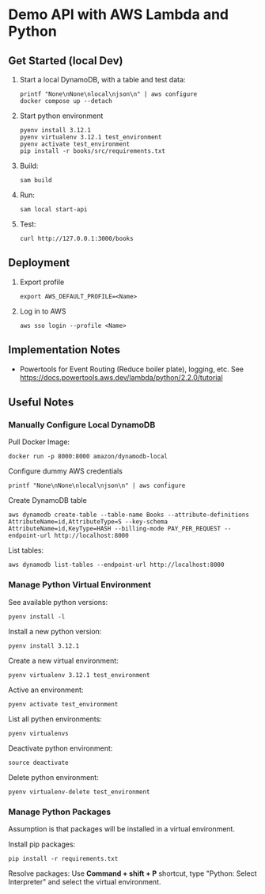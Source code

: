 # Demo API with AWS Lambda and Python


## Get Started (local Dev)
1. Start a local DynamoDB, with a table and test data:
    ```
    printf "None\nNone\nlocal\njson\n" | aws configure
    docker compose up --detach
    ```
1. Start python environment
    ```
    pyenv install 3.12.1
    pyenv virtualenv 3.12.1 test_environment
    pyenv activate test_environment
    pip install -r books/src/requirements.txt
    ```
1. Build:
    ```
    sam build
    ```
1. Run:
    ```
    sam local start-api
    ```
1. Test:
    ```
    curl http://127.0.0.1:3000/books
    ```


## Deployment
1. Export profile
    ```
    export AWS_DEFAULT_PROFILE=<Name>
    ```
1. Log in to AWS
    ```
    aws sso login --profile <Name>
    ```

## Implementation Notes
- Powertools for Event Routing (Reduce boiler plate), logging, etc. See https://docs.powertools.aws.dev/lambda/python/2.2.0/tutorial


## Useful Notes

### Manually Configure Local DynamoDB
Pull Docker Image:
```
docker run -p 8000:8000 amazon/dynamodb-local
```
Configure dummy AWS credentials
```
printf "None\nNone\nlocal\njson\n" | aws configure
```
Create DynamoDB table
```
aws dynamodb create-table --table-name Books --attribute-definitions AttributeName=id,AttributeType=S --key-schema AttributeName=id,KeyType=HASH --billing-mode PAY_PER_REQUEST --endpoint-url http://localhost:8000
```
List tables:
```
aws dynamodb list-tables --endpoint-url http://localhost:8000
```

### Manage Python Virtual Environment
See available python versions:
```
pyenv install -l
```

Install a new python version:
```
pyenv install 3.12.1
```

Create a new virtual environment:
```
pyenv virtualenv 3.12.1 test_environment
```

Active an environment:
```
pyenv activate test_environment
```

List all pythen environments:
```
pyenv virtualenvs
```

Deactivate python environment:
```
source deactivate
```

Delete python environment:
```
pyenv virtualenv-delete test_environment
```

### Manage Python Packages
Assumption is that packages will be installed in a virtual environment.

Install pip packages:
```
pip install -r requirements.txt
```

Resolve packages: Use **Command + shift + P** shortcut, type "Python: Select Interpreter" and select the virtual environment.